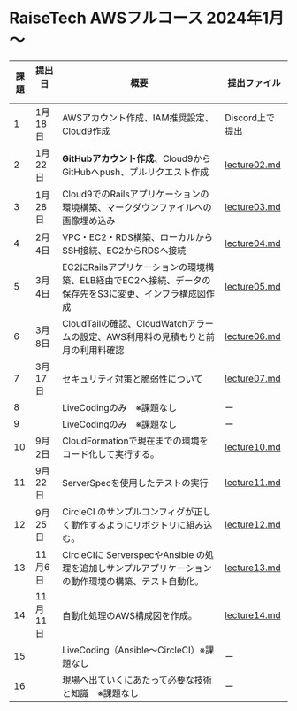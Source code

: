 # RaiseTech AWSフルコース 2024年1月～
|課題  |提出日  　 |概要                                  |提出ファイル                               |
|--------|---------------|------------------------------------------|--------------------------------|
1 |1月18日|AWSアカウント作成、IAM推奨設定、Cloud9作成|Discord上で提出|
2 |1月22日|**GitHubアカウント作成**、Cloud9からGitHubへpush、プルリクエスト作成| [lecture02.md](https://github.com/taemimizukura/RaiseTech/blob/main/lecture02.md)  
3 |1月28日|Cloud9でのRailsアプリケーションの環境構築、マークダウンファイルへの画像埋め込み| [lecture03.md](https://github.com/taemimizukura/RaiseTech/blob/main/lecture03.md)|
4 |2月4日|VPC・EC2・RDS構築、ローカルからSSH接続、EC2からRDSへ接続| [lecture04.md](https://github.com/taemimizukura/RaiseTech/blob/main/lecture04.md)  
5 |3月4日|EC2にRailsアプリケーションの環境構築、ELB経由でEC2へ接続、データの保存先をS3に変更、インフラ構成図作成|[lecture05.md](https://github.com/taemimizukura/RaiseTech/blob/main/lecture05.md)  
6 |3月8日|CloudTailの確認、CloudWatchアラームの設定、AWS利用料の見積もりと前月の利用料確認|[lecture06.md](https://github.com/taemimizukura/RaiseTech/blob/main/lecture06.md)  
7 |3月17日|セキュリティ対策と脆弱性について|[lecture07.md](https://github.com/taemimizukura/RaiseTech/blob/main/lecture07.md)  
8 ||LiveCodingのみ　※課題なし| ー
9 ||LiveCodingのみ　※課題なし| ー
10 |9月2日|CloudFormationで現在までの環境をコード化して実行する。|[lecture10.md](https://github.com/taemimizukura/RaiseTech/blob/main/lectur10.md)  
11 |9月22日|ServerSpecを使用したテストの実行|[lecture11.md](https://github.com/taemimizukura/RaiseTech/blob/main/lectur11.md)|  
12 |9月25日|CircleCI のサンプルコンフィグが正しく動作するようにリポジトリに組み込む。|[lecture12.md](https://github.com/taemimizukura/RaiseTech/blob/main/lectur12.md)|[lecture12_syntaxfix.md](https://github.com/taemimizukura/RaiseTech/blob/main/lecture12_syntaxfix.md)  
13 |11月6日|CircleCIに ServerspecやAnsible の処理を追加しサンプルアプリケーションの動作環境の構築、テスト自動化。|[lecture13.md](https://github.com/taemimizukura/RaiseTech/blob/main/lectur13.md)  
14 |11月11日|自動化処理のAWS構成図を作成。|[lecture14.md](https://github.com/taemimizukura/RaiseTech/blob/main/lectur14.md)  
15 ||LiveCoding（Ansible〜CircleCI）※課題なし| ー
16 ||現場へ出ていくにあたって必要な技術と知識　※課題なし| ー
